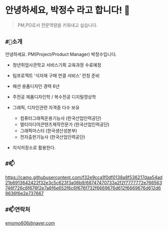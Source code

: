 # 안녕하세요, 박정수 라고 합니다! 👋
> PM,PO로서 전문역량을 키워내고 싶습니다. 

## `#🌱소개`
안녕하세요. PM(Project/Product Manager) 박정수입니다.
- 청년취업사관학교 서비스기획 교육과정 수료예정
- 팀프로젝트 '식자재 구매 연결 서비스' 런칭 준비
- 패션 용품디자인 경력 6년 
- 주전공 제품디자인학 / 복수전공 디지털영상학 
- 그래픽, 디자인관련 자격증 다수 보유
    - 컴퓨터그래픽운용기능사 (한국산업인력공단)
    - 멀티미디어콘텐츠제작전문가 (한국산업인력공단)
    - 그래픽마스터 (한국생산성본부)
    - 전자출판기능사 (한국산업인력공단)
    
- 지식저장소로 활용한다.

## `#📫`
  
https://camo.githubusercontent.com/f32e9cca1f0df0138a8f536217daa54ad21b6913642422f32e3c5c623f3a06b9/68747470733a2f2f7777772e766563746f726c6f676f2e7a6f6e652f6c6f676f732f6669676d612f6669676d612d69636f6e2e737667

## `#📫연락처`
emomo606@naver.com

